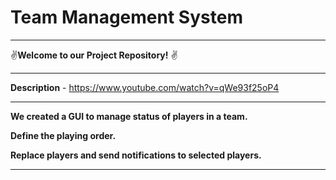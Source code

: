 # **Team Management System**

---

✌**Welcome to our Project Repository!** ✌

---

**Description** - https://www.youtube.com/watch?v=qWe93f25oP4

---

**We created a GUI to manage status of players in a team.**

**Define the playing order.**

**Replace players and send notifications to selected players.**

---
